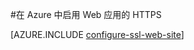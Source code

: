 <properties
	pageTitle="在 Azure 中启用 Web 应用的 HTTPS"
	description="了解如何为 Azure Web 应用启用 SSL。"
	services="app-service"
	documentationCenter=".net"
	authors="cephalin"
	manager="wpickett"
	editor="jimbe"
	tags="top-support-issue"/>

<tags
	ms.service="web-sites"
	ms.date="02/03/2016"
	wacn.date="03/28/2016"/>

#在 Azure 中启用 Web 应用的 HTTPS

[AZURE.INCLUDE [configure-ssl-web-site](../includes/configure-ssl-web-site.md)]

<!---HONumber=Mooncake_1207_2015-->